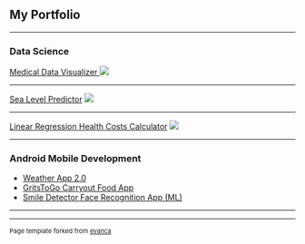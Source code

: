 ## My Portfolio

---

### Data Science

[Medical Data Visualizer ](/sample_page)
<img src="images/dummy_thumbnail.jpg?raw=true"/>

---
[Sea Level Predictor](/pdf/sample_presentation.pdf)
<img src="images/dummy_thumbnail.jpg?raw=true"/>

---
[Linear Regression Health Costs Calculator](http://example.com/)
<img src="images/dummy_thumbnail.jpg?raw=true"/>

---

### Android Mobile Development

- [Weather App 2.0](http://example.com/)
- [GritsToGo Carryout Food App](http://example.com/)
- [Smile Detector Face Recognition App (ML)](http://example.com/)

---




---
<p style="font-size:11px">Page template forked from <a href="https://github.com/evanca/quick-portfolio">evanca</a></p>
<!-- Remove above link if you don't want to attibute -->
